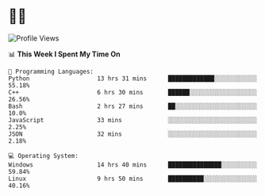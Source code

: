 # 👨‍💻
<!--START_SECTION:waka-->
![Profile Views](http://img.shields.io/badge/Profile%20Views-1-blue)

📊 **This Week I Spent My Time On** 

```text
💬 Programming Languages: 
Python                   13 hrs 31 mins      █████████████░░░░░░░░░░░░   55.18% 
C++                      6 hrs 30 mins       ██████░░░░░░░░░░░░░░░░░░░   26.56% 
Bash                     2 hrs 27 mins       ██░░░░░░░░░░░░░░░░░░░░░░░   10.0% 
JavaScript               33 mins             ░░░░░░░░░░░░░░░░░░░░░░░░░   2.25% 
JSON                     32 mins             ░░░░░░░░░░░░░░░░░░░░░░░░░   2.18%

💻 Operating System: 
Windows                  14 hrs 40 mins      ███████████████░░░░░░░░░░   59.84% 
Linux                    9 hrs 50 mins       ██████████░░░░░░░░░░░░░░░   40.16%

```


<!--END_SECTION:waka-->
